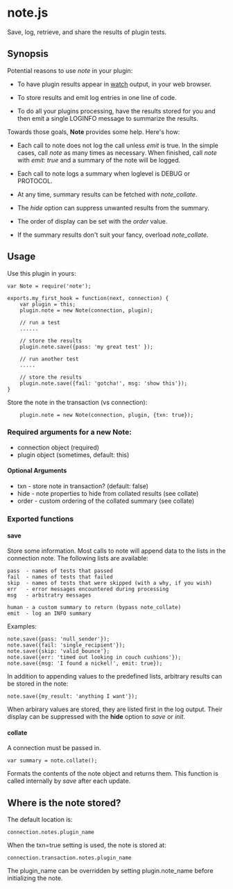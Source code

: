 # note.js

Save, log, retrieve, and share the results of plugin tests.

## Synopsis

Potential reasons to use *note* in your plugin:

* To have plugin results appear in
  [watch](http://haraka.github.io/manual/plugins/watch.html) output, in your web browser.

* To store results and emit log entries in one line of code.

* To do all your plugins processing, have the results stored for you and
  then emit a single LOGINFO message to summarize the results.

Towards those goals, **Note** provides some help. Here's how:

* Each call to note does not log the call unless _emit_ is true. In the
   simple cases, call *note* as many times as necessary. When finished,
   call *note* with _emit: true_ and a summary of the note will be logged.

* Each call to note logs a summary when loglevel is DEBUG or PROTOCOL.

* At any time, summary results can be fetched with *note_collate*.

* The *hide* option can suppress unwanted results from the summary.

* The order of display can be set with the *order* value.

* If the summary results don't suit your fancy, overload *note_collate*.


## Usage

Use this plugin in yours:

    var Note = require('note');

    exports.my_first_hook = function(next, connection) {
        var plugin = this;
        plugin.note = new Note(connection, plugin);

        // run a test
        ......

        // store the results
        plugin.note.save({pass: 'my great test' });

        // run another test
        .....

        // store the results
        plugin.note.save({fail: 'gotcha!', msg: 'show this'});
    }

Store the note in the transaction (vs connection):

        plugin.note = new Note(connection, plugin, {txn: true});


### Required arguments for a new Note:

* connection object (required)
* plugin object     (sometimes, default: this)

#### Optional Arguments

* txn    - store note in transaction? (default: false)
* hide   - note properties to hide from collated results (see collate)
* order  - custom ordering of the collated summary (see collate)

### Exported functions

#### save

Store some information. Most calls to note will append data to the lists
in the connection note. The following lists are available:

    pass  - names of tests that passed
    fail  - names of tests that failed
    skip  - names of tests that were skipped (with a why, if you wish)
    err   - error messages encountered during processing
    msg   - arbitratry messages

    human - a custom summary to return (bypass note_collate)
    emit  - log an INFO summary

Examples:

    note.save({pass: 'null_sender'});
    note.save({fail: 'single_recipient'});
    note.save({skip: 'valid_bounce'};
    note.save({err: 'timed out looking in couch cushions'});
    note.save({msg: 'I found a nickel!', emit: true});

In addition to appending values to the predefined lists, arbitrary results
can be stored in the note:

    note.save({my_result: 'anything I want'});

When arbirary values are stored, they are listed first in the log output. Their
display can be suppressed with the **hide** option to _save_ or _init_.


#### collate

A connection must be passed in.

    var summary = note.collate();

Formats the contents of the note object and returns them. This function is
called internally by *save* after each update.


## Where is the note stored?

The default location is:

    connection.notes.plugin_name

When the txn=true setting is used, the note is stored at:

    connection.transaction.notes.plugin_name

The plugin\_name can be overridden by setting plugin.note\_name before
initializing the note.
